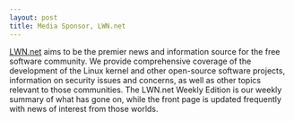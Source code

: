 ```yaml
---
layout: post
title: Media Sponsor, LWN.net
---
```


[LWN.net](https://lwn.net/) aims to be the premier news and information source for the free software community. We provide comprehensive coverage of the development of the Linux kernel and other open-source software projects, information on security issues and concerns, as well as other topics relevant to those communities. The LWN.net Weekly Edition is our weekly summary of what has gone on, while the front page is updated frequently with news of interest from those worlds.
